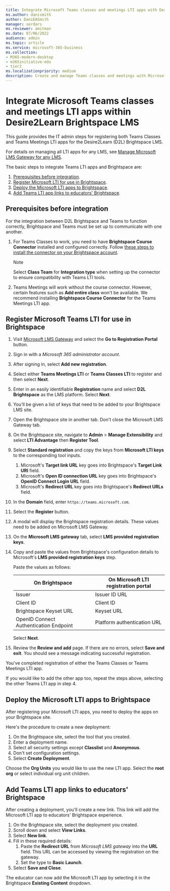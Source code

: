 ```yaml
---
title: Integrate Microsoft Teams classes and meetings LTI apps with Desire2Learn Brightspace LMS
ms.author: danismith
author: DaniEASmith
manager: serdars
ms.reviewer: amitman 
ms.date: 07/06/2022
audience: admin
ms.topic: article
ms.service: microsoft-365-business
ms.collection: 
- M365-modern-desktop
- m365initiative-edu
- tier2
ms.localizationpriority: medium
description: Create and manage Teams classes and meetings with Microsoft Learning Tools Interoperability (LTI) for the Desire2Learn (D2L) Brightspace LMS.
---
```


# Integrate Microsoft Teams classes and meetings LTI apps within Desire2Learn Brightspace LMS

This guide provides the IT admin steps for registering both Teams Classes and Teams Meetings LTI apps for the Desire2Learn (D2L) Brightspace LMS.

For details on managing all LTI apps for any LMS, see [Manage Microsoft LMS Gateway for any LMS](manage-microsoft-one-lti.md).

The basic steps to integrate Teams LTI apps and Brightspace are:

1. [Prerequisites before integration](#prerequisites-before-integration).
1. [Register Microsoft LTI for use in Brightspace](#register-microsoft-teams-lti-for-use-in-brightspace).
1. [Deploy the Microsoft LTI apps to Brightspace](#deploy-the-microsoft-lti-apps-to-brightspace).
1. [Add Teams LTI app links to educators' Brightspace](#add-teams-lti-app-links-to-educators-brightspace).

## Prerequisites before integration

For the integration between D2L Brightspace and Teams to function correctly, Brightspace and Teams must be set up to communicate with one another.

1. For Teams Classes to work, you need to have **Brightspace Course Connector** installed and configured correctly. Follow [these steps to install the connector on your Brightspace account](https://community.brightspace.com/s/article/Getting-started-with-Brightspace-Course-Connector-for-Microsoft-Teams).

   > [!NOTE]
   > Select **Class Team** for **Integration type** when setting up the connector to ensure compatibility with Teams LTI tools.

2. Teams Meetings will work without the course connector. However, certain features such as **Add entire class** won't be available. We recommend installing **Brightspace Course Connector** for the Teams Meetings LTI app.

## Register Microsoft Teams LTI for use in Brightspace

1. Visit [Microsoft LMS Gateway](https://lti.microsoft.com/) and select the **Go to Registration Portal** button.

2. Sign in with a *Microsoft 365 administrator account*.

3. After signing in, select **Add new registration**.

4. Select either **Teams Meetings LTI** or **Teams Classes LTI** to register and then select **Next**.

5. Enter in an easily identifiable **Registration** name and select **D2L Brightspace** as the LMS platform. Select **Next**.

6. You'll be given a list of keys that need to be added to your Brightspace LMS site.

7. Open the Brightspace site in another tab. Don't close the Microsoft LMS Gateway tab.

8. On the Brightspace site, navigate to **Admin** > **Manage Extensibility** and select **LTI Advantage** then **Register Tool**.

9. Select **Standard registration** and copy the keys from **Microsoft LTI keys** to the corresponding tool inputs.
    1. Microsoft's **Target link URL** key goes into Brightspace's **Target Link URI** field.
    1. Microsoft's **Open ID connection URL** key goes into Brightspace's **OpenID Connect Login URL** field.
    1. Microsoft's **Redirect URL** key goes into Brightspace's **Redirect URLs** field.

10. In the **Domain** field, enter `https://teams.microsoft.com`.

11. Select the **Register** button.

12. A modal will display the Brightspace registration details. These values need to be added on Microsoft LMS Gateway.

13. On the **Microsoft LMS gateway** tab, select **LMS provided registration keys**.

14. Copy and paste the values from Brightspace's configuration details to Microsoft's **LMS provided registration keys** step.

    Paste the values as follows:

    | On Brightspace                         | On Microsoft LTI registration portal |
    | -------------------------------------- | ------------------------------------ |
    | Issuer                                 | Issuer ID URL                        |
    | Client ID                              | Client ID                            |
    | Brightspace Keyset URL                 | Keyset URL                           |
    | OpenID Connect Authentication Endpoint | Platform authentication URL          |

    Select **Next**.

15. Review the **Review and add** page. If there are no errors, select **Save and exit**. You should see a message indicating successful registration.

You've completed registration of either the Teams Classes or Teams Meetings LTI app.

If you would like to add the other app too, repeat the steps above, selecting the other Teams LTI app in step 4.

## Deploy the Microsoft LTI apps to Brightspace

After registering your Microsoft LTI apps, you need to deploy the apps on your Brightspace site.

Here's the procedure to create a new deployment:

1. On the Brightspace site, select the tool that you created.
2. Enter a deployment name.
3. Select all security settings except **Classlist** and **Anonymous**.
4. Don't set configuration settings.
5. Select **Create Deployment**.

Choose the **Org Units** you would like to use the new LTI app. Select the **root org** or select individual org unit children.

## Add Teams LTI app links to educators' Brightspace

After creating a deployment, you'll create a new link. This link will add the Microsoft LTI app to educators' Brightspace experience.

1. On the Brightspace site, select the deployment you created.
2. Scroll down and select **View Links**.
3. Select **New link**.
4. Fill in these required details:
    1. Paste the **Redirect URL** from *Microsoft LMS gateway* into the **URL** field. This URL can be accessed by viewing the registration on the gateway.
    1. Set the type to **Basic Launch**.
5. Select **Save and Close**.

The educator can now add the Microsoft LTI app by selecting it in the Brightspace **Existing Content** dropdown.
